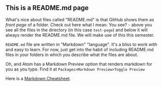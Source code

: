 ## This is a README.md page

What's nice about files called "README.md" is that GitHub shows them as *front page* of a folder. Check out here what I mean. You see? - above you see all the files in the directory (in this case ``test-page``) and below it will always render the README.md file. We will make use of this this semester.

``README.md`` file are written in "Markdown" "language". It's a bliss to work with and easy to learn. For now, just get into the habit of including README.md files in your folders in which you describe what the files are about.

Oh, and Atom has a Markdown Preview option that renders markdown for you as you type. Find it at ``Packages>Markdown Preview>Toggle Preview``

Here is a [Markdown Cheatsheet]((https://guides.github.com/features/mastering-markdown/)).
